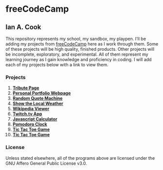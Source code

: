 # freeCodeCamp

## Ian A. Cook

This repository represents my school, my sandbox, my playpen. I'll be adding my projects from [freeCodeCamp](https://www.freecodecamp.com) here as I work through them. Some of these projects will be high quality, finished products. Other projects will be incomplete, exploratory, and experimental. All of them represent my learning journey as I gain knowledge and proficiency in coding. I will add each of my projects below with a link to view them.

### Projects

1. **[Tribute Page](https://nai888.github.io/freeCodeCamp/01-Tribute-Page/)**
2. **[Personal Portfolio Webpage](https://nai888.github.io/freeCodeCamp/02-Personal-Portfolio-Webpage/)**
3. **[Random Quote Machine](https://nai888.github.io/freeCodeCamp/03-Random-Quote-Machine/)**
4. **[Show the Local Weather](https://nai888.github.io/freeCodeCamp/04-Show-the-Local-Weather/)**
5. **[Wikipedia Viewer](https://nai888.github.io/freeCodeCamp/05-Wikipedia-Viewer/)**
6. **[Twitch.tv App](https://nai888.github.io/freeCodeCamp/06-Twitchtv-App/)**
7. **[Javascript Calculator](https://nai888.github.io/freeCodeCamp/07-Javascript-Calculator)**
8. **[Pomodoro Clock](https://nai888.github.io/freeCodeCamp/08-Pomodoro-Clock/)**
9. **[Tic Tac Toe Game](https://nai888.github.io/freeCodeCamp/09-Tic-Tac-Toe/)**
10. **[Tic Tac Toe Game](https://nai888.github.io/freeCodeCamp/10-Simon-Game/)**

### License

Unless stated elsewhere, all of the programs above are licensed under the GNU Affero General Public License v3.0.
